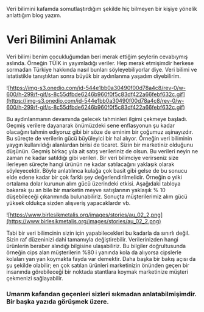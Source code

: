 
Veri bilimini kafamda somutlaştırdığım şekilde hiç bilmeyen bir kişiye yönelik anlattığım blog yazım.

# Veri Bilimini Anlamak


Veri bilimi benim çocukluğumdan beri merak ettiğim şeylerin cevabıymış aslında. Örneğin TÜİK in yayımladığı veriler. Hep merak etmişimdir herkese sormadan Türkiye hakkında nasıl bunları söyleyebiliyorlar diye. Veri bilimi ve istatistikle tanıştıktan sonra büyük bir aydınlanma yaşadım diyebilirim. 

![https://img-s3.onedio.com/id-544e1bb0a30490f00d78a4c8/rev-0/w-600/h-299/f-gif/s-8c55dfbde6246b960f0f5c83df422a66febf632c.gif](https://img-s3.onedio.com/id-544e1bb0a30490f00d78a4c8/rev-0/w-600/h-299/f-gif/s-8c55dfbde6246b960f0f5c83df422a66febf632c.gif)

Bu aydınlanmanın devamında gelecek tahminleri ilgimi çekmeye başladı. Geçmiş verilere dayanarak önümüzdeki sene enflasyonun şu kadar olacağını tahmin ediyoruz gibi bir söze de eminim bir çoğumuz aşinayızdır. Bu süreçte de verilerin gücü büyüleyici bir hal alıyor. Örneğin veri biliminin yaygın kullanıldığı alanlardan birisi de ticaret. Sizin bir marketiniz olduğunu düşünün. Geçmiş birkaç yıla ait satış verileriniz de olsun. Bu verileri neyin ne zaman ne kadar satıldığı gibi verileri. Bir veri bilimciye verirseniz size ilerleyen süreçte hangi ürünün ne kadar satılacağını yaklaşık olarak söyleyecektir. Böyle anlatılınca kulağa çok basit gibi gelse de bu sonucu elde edene kadar bir çok farklı şey değerlendirilmelidir. Örneğin o yılki ortalama dolar kurunun alım gücü üzerindeki etkisi. Aşağıdaki tabloya bakarak şu an bile bir marketin meyve satışlarının yaklaşık % 10 düşebileceği çıkarımında bulunabiliriz. Sonuçta müşterilerimiz alım gücü yüksek oldukça sizden alışveriş yapacaklardır vb. 

![https://www.birlesikmetalis.org/images/stories/au_02_2.png](https://www.birlesikmetalis.org/images/stories/au_02_2.png)

Tabi bir veri bilimcinin sizin için yapabilecekleri bu kadarla da sınırlı değil. Sizin raf düzeninizi dahi tamamıyla değiştirebilir. Verilerinizden hangi ürünlerin beraber alındığı bilgisine ulaşabiliriz. Bu bilgiler doğrultusunda örneğin cips alan müşterilerin %80 i yanında kola da alıyorsa cipslerle kolaları yan yan koymakta fayda var demektir. Daha başka bir bakış açısı da şu şekilde olabilir; en çok satılan ürünleri marketinizin önünden geçen bir insanında görebileceği bir noktada stantlara koymak marketinize müşteri çekmenizi sağlayabilir. 

### Umarım kafandan geçenleri sizleri sıkmadan anlatabilmişimdir. Bir başka yazıda görüşmek üzere.
